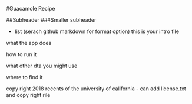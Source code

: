 
#Guacamole Recipe

##Subheader
###Smaller subheader
- list (serach github markdown for format option)
this is your intro file

what the app does

how to run it

what other dta you might use

where to find it

copy right 2018 recents of the university of california - can add license.txt and copy right rile
